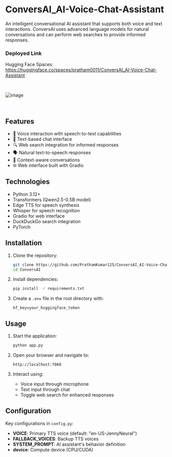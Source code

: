 
# ConversAI_AI-Voice-Chat-Assistant

An intelligent conversational AI assistant that supports both voice and text interactions. ConversAI uses advanced language models for natural conversations and can perform web searches to provide informed responses.

### Deployed Link
Hugging Face Spaces: https://huggingface.co/spaces/pratham0011/ConversAI_AI-Voice-Chat-Assistant

<br>

![image](https://github.com/user-attachments/assets/60d738a7-b7cb-4b8a-84f2-ecdc240db637)

<br>

## Features

- 🎤 Voice interaction with speech-to-text capabilities
- 💬 Text-based chat interface
- 🔍 Web search integration for informed responses
- 🗣️ Natural text-to-speech responses
- 🧠 Context-aware conversations
- 🌐 Web interface built with Gradio

## Technologies

- Python 3.12+
- Transformers (Qwen2.5-0.5B model)
- Edge TTS for speech synthesis
- Whisper for speech recognition
- Gradio for web interface
- DuckDuckGo search integration
- PyTorch

## Installation

1. Clone the repository:
   ```bash
   git clone https://github.com/PrathamKumar125/ConversAI_AI-Voice-Chat-Assistant.git
   cd ConversAI
   ```

2. Install dependencies:
   ```bash
   pip install -r requirements.txt
   ```

3. Create a `.env` file in the root directory with:
   ```
   hf_key=your_huggingface_token
   ```

## Usage

1. Start the application:
   ```bash
   python app.py
   ```

2. Open your browser and navigate to:
   ```
   http://localhost:7860
   ```

3. Interact using:
   - Voice input through microphone
   - Text input through chat
   - Toggle web search for enhanced responses

## Configuration

Key configurations in `config.py`:

- **VOICE**: Primary TTS voice (default: "en-US-JennyNeural")
- **FALLBACK_VOICES**: Backup TTS voices
- **SYSTEM_PROMPT**: AI assistant's behavior definition
- **device**: Compute device (CPU/CUDA)
